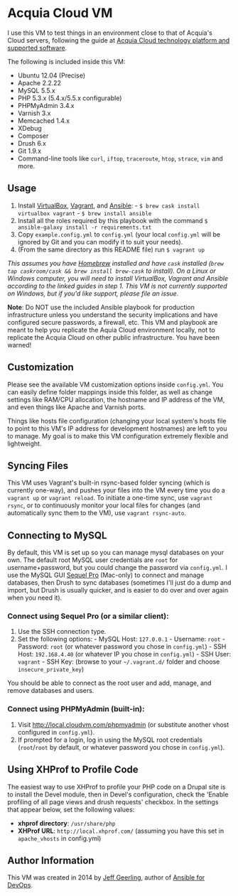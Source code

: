 # Acquia Cloud VM

I use this VM to test things in an environment close to that of Acquia's Cloud servers, following the guide at [Acquia Cloud technology platform and supported software](https://docs.acquia.com/cloud/arch/tech-platform).

The following is included inside this VM:

  - Ubuntu 12.04 (Precise)
  - Apache 2.2.22
  - MySQL 5.5.x
  - PHP 5.3.x (5.4.x/5.5.x configurable)
  - PHPMyAdmin 3.4.x
  - Varnish 3.x
  - Memcached 1.4.x
  - XDebug
  - Composer
  - Drush 6.x
  - Git 1.9.x
  - Command-line tools like `curl`, `iftop`, `traceroute`, `htop`, `strace`, `vim` and more.

## Usage

  1. Install [VirtualBox](https://www.virtualbox.org/wiki/Downloads), [Vagrant](https://www.vagrantup.com/downloads.html), and [Ansible](http://docs.ansible.com/intro_installation.html):
    - `$ brew cask install virtualbox vagrant`
    - `$ brew install ansible`
  2. Install all the roles required by this playbook with the command `$ ansible-galaxy install -r requirements.txt`
  2. Copy `example.config.yml` to `config.yml` (your local `config.yml` will be ignored by Git and you can modify it to suit your needs).
  3. (From the same directory as this README file) run `$ vagrant up`

*This assumes you have [Homebrew](http://brew.sh/) installed and have `cask` installed (`brew tap caskroom/cask && brew install brew-cask` to install). On a Linux or Windows computer, you will need to install VirtualBox, Vagrant and Ansible according to the linked guides in step 1. This VM is not currently supported on Windows, but if you'd like support, please file an issue.*

**Note**: Do NOT use the included Ansible playbook for production infrastructure unless you understand the security implications and have configured secure passwords, a firewall, etc. This VM and playbook are meant to help you replicate the Aquia Cloud environment locally, not to replicate the Acquia Cloud on other public infrastructure. You have been warned!

## Customization

Please see the available VM customization options inside `config.yml`. You can easily define folder mappings inside this folder, as well as change settings like RAM/CPU allocation, the hostname and IP address of the VM, and even things like Apache and Varnish ports.

Things like hosts file configuration (changing your local system's hosts file to point to this VM's IP address for development hostnames) are left to you to manage. My goal is to make this VM configuration extremely flexible and lightweight.

## Syncing Files

This VM uses Vagrant's built-in rsync-based folder syncing (which is currently one-way), and pushes your files into the VM every time you do a `vagrant up` or `vagrant reload`. To initiate a one-time sync, use `vagrant rsync`, or to continuously monitor your local files for changes (and automatically sync them to the VM), use `vagrant rsync-auto`.

## Connecting to MySQL

By default, this VM is set up so you can manage mysql databases on your own. The default root MySQL user credentials are `root` for username+password, but you could change the password via `config.yml`. I use the MySQL GUI [Sequel Pro](http://www.sequelpro.com/) (Mac-only) to connect and manage databases, then Drush to sync databases (sometimes I'll just do a dump and import, but Drush is usually quicker, and is easier to do over and over again when you need it).

### Connect using Sequel Pro (or a similar client):

  1. Use the SSH connection type.
  2. Set the following options:
    - MySQL Host: `127.0.0.1`
    - Username: `root`
    - Password: `root` (or whatever password you chose in `config.yml`)
    - SSH Host: `192.168.4.40` (or whatever IP you chose in `config.yml`)
    - SSH User: `vagrant`
    - SSH Key: (browse to your `~/.vagrant.d/` folder and choose `insecure_private_key`)

You should be able to connect as the root user and add, manage, and remove databases and users.

### Connect using PHPMyAdmin (built-in):

  1. Visit http://local.cloudvm.com/phpmyadmin (or substitute another vhost configured in `config.yml`).
  2. If prompted for a login, log in using the MySQL root credentials (`root`/`root` by default, or whatever password you chose in `config.yml`).

## Using XHProf to Profile Code

The easiest way to use XHProf to profile your PHP code on a Drupal site is to install the Devel module, then in Devel's configuration, check the 'Enable profiling of all page views and drush requests' checkbox. In the settings that appear below, set the following values:

  - **xhprof directory**: `/usr/share/php`
  - **XHProf URL**: `http://local.xhprof.com/` (assuming you have this set in `apache_vhosts` in config.yml)

## Author Information

This VM was created in 2014 by [Jeff Geerling](http://jeffgeerling.com/), author of [Ansible for DevOps](http://ansiblefordevops.com/).

